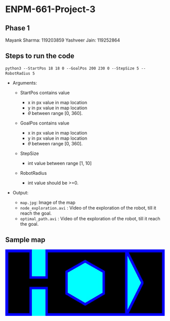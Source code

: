 # ENPM-661-Project-3

## Phase 1
Mayank Sharma: 119203859
Yashveer Jain: 119252864

## Steps to run the code
```
python3 --StartPos 18 18 0 --GoalPos 200 230 0 --StepSize 5 --RobotRadius 5
```
* Arguments:
    - StartPos contains value
        - x in px value in map location
        - y in px value in map location
        - $\theta$ between range [0, 360].
    - GoalPos contains value
        - x in px value in map location
        - y in px value in map location
        - $\theta$ between range [0, 360].
    - StepSize
        - int value between range [1, 10]
    
    - RobotRadius
        - int value should be >=0.

* Output:
    - `map.jpg`: Image of the map
    - `node_exploration.avi` : Video of the exploration of the robot, till it reach the goal.
    - `optimal_path.avi` : Video of the exploration of the robot, till it reach the goal.

## Sample map
![](sample_map.jpg)